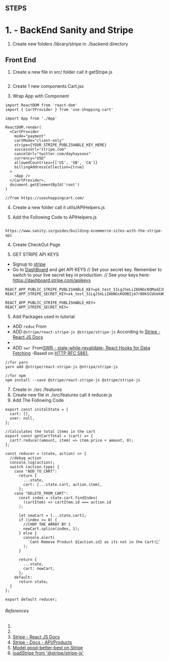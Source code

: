 ## STEPS 

# 1. - BackEnd Sanity and Stripe

1. Create new folders /library/stripe in ./backend directory












## Front End 

1. Create a new file in src/ folder call it getStripe.js 
   ```

   ```
   
2. Create 1 new components Cart.jsx
   
3. Wrap App with <CartProvider> Component
```
import ReactDOM from 'react-dom'
import { CartProvider } from 'use-shopping-cart'

import App from './App'

ReactDOM.render(
  <CartProvider
    mode="payment"
    cartMode="client-only"
    stripe={YOUR_STRIPE_PUBLISHABLE_KEY_HERE}
    successUrl="stripe.com"
    cancelUrl="twitter.com/dayhaysoos"
    currency="USD"
    allowedCountries={['US', 'GB', 'CA']}
    billingAddressCollection={true}
  >
    <App />
  </CartProvider>,
  document.getElementById('root')
)

//from https://useshoppingcart.com/
```

4. Create a new folder call it utils/APIHelpers.js

5. Add the Following Code to APIHelpers.js 

```

https://www.sanity.io/guides/building-ecommerce-sites-with-the-stripe-api
```

4. Create CheckOut Page 


4. GET STRIPE API KEYS
- Signup to [stripe](https://stripe.com/)
- Go to [DashBoard](https://dashboard.stripe.com/) and get API KEYS
// Set your secret key. Remember to switch to your live secret key in production.
// See your keys here: https://dashboard.stripe.com/apikeys
```
REACT_APP_PUBLIC_STRIPE_PUBLISHABLE_KEY=pk_test_51LgJSeLiZAbNGcKOMadZJOspum1fTo7lwDrH1zcM69l7MvRic1VItzVLqxZileiDujlFfpawsTA2kdn9FQsQWzkm00LU4GfvIR
REACT_APP_STRIPE_SECRET_KEY=sk_test_51LgJSeLiZAbNGcKOOBZjm7rB0kSCUUekWGKy9B0jiWTZ38dIxXrvTtp8Lxclo33OXlyHFBNbqjpKzP0EZIAtgFae00wtpW5eAz
```

```
REACT_APP_PUBLIC_STRIPE_PUBLISHABLE_KEY=
REACT_APP_STRIPE_SECRET_KEY=
```


5. Add Packages used in tutorial
- ADD ```redux``` From []()
- ADD 
```@stripe/react-stripe-js @stripe/stripe-js``` According to [Stripe - React JS Docs ](https://stripe.com/docs/stripe-js/react)
- 
- ADD ```swr ```From[SWR - stale-while-revalidate- React Hooks for Data Fetching](https://swr.vercel.app/)
-Based on [ HTTP RFC 5861.](https://www.rfc-editor.org/rfc/rfc5861)
```
//for yarn
yarn add @stripe/react-stripe-js @stripe/stripe-js 

//for npm 
npm install --save @stripe/react-stripe-js @stripe/stripe-js 
```



7. Create in ./src /features
8. Create new file in ./src/features call it reducer.js
9. Add The Following Code
```
export const initalState = {
  cart: [],
  user: null,
};

//Calculates the total items in the cart
export const getCartTotal = (cart) => {
  cart?.reduce((amount, item) => item.price + amount, 0);
};

const reducer = (state, action) => {
  //debug action
  console.log(action);
  switch (action.type) {
    case "ADD_TO_CART":
      return {
        ...state,
        cart: [...state.cart, action.item],
      };
    case "DELETE_FROM_CART":
      const index = state.cart.findIndex(
        (cartItem) => cartItem.id === action.id
      );

      let newCart = [...state.cart];
      if (index >= 0) {
        //CHOP THE ARRAY BY 1
        newCart.splice(index, 1);
      } else {
        console.alert(
          `Cant Remove Product ${action.id} as its not in the Cart!🛒`
        );
      }

      return {
        ...state,
        cart: newCart,
      };
    default:
      return state;
  }
};

export default reducer;
```




























###### References
1. [](https://www.sanity.io/guides/building-ecommerce-sites-with-the-stripe-api)
2. [](https://useshoppingcart.com/)
3. [Stripe - React JS Docs ](https://stripe.com/docs/stripe-js/react)
4. [Stripe - Docs - API/Products](https://stripe.com/docs/api/products)
5. [Model good-better-best on Stripe ](https://stripe.com/docs/products-prices/pricing-models)
6. [loadStripe from '@stripe/stripe-js'](https://github.com/stripe/stripe-js/blob/master/README.md#loadstripe)